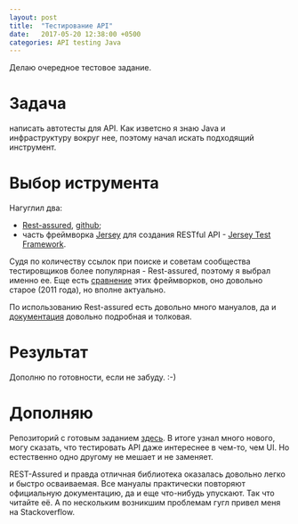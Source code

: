 ```yaml
---
layout: post
title:  "Тестирование API"
date:   2017-05-20 12:38:00 +0500
categories: API testing Java
---
```


Делаю очередное тестовое задание.
# Задача 

написать автотесты для API. Как изветсно я знаю Java и инфраструктуру вокруг нее, поэтому начал искать подходящий инструмент.

# Выбор иструмента

Нагуглил два:
- [Rest-assured](http://rest-assured.io), [github](https://github.com/rest-assured/rest-assured);
- часть фреймворка [Jersey](https://jersey.github.io) для создания RESTful API - [Jersey Test Framework](https://github.com/jersey/jersey/tree/master/test-framework).

Судя по количеству ссылок при поиске и советам сообщества тестировщиков более популярная - Rest-assured, поэтому я выбрал именно ее.
Еще есть [сравнение](http://www.hascode.com/2011/09/rest-assured-vs-jersey-test-framework-testing-your-restful-web-services/#Using_Jersey-Test-Framework) этих фреймворков, оно довольно старое (2011 года), но вполне актуально.

По использованию Rest-assured есть довольно много мануалов, да и [документация](https://github.com/rest-assured/rest-assured/wiki/Usage) довольно подробная и толковая.

# Результат

Дополню по готовности, если не забуду. :-)

# Дополняю

Репозиторий с готовым заданием [здесь](https://github.com/demshin/Xsolla-Promotions-API-Testing). В итоге узнал много нового, могу сказать, что теcтировать API даже интереснее в чем-то, чем UI. Но естественно одно другому не мешает и не заменяет.

REST-Assured и правда отличная библиотека оказалась довольно легко и быстро осваиваемая. Все мануалы практически повторяют официальную документацию, да и еще что-нибудь упускают. Так что читайте её. А по нескольким возникшим проблемам гугл привел меня на Stackoverflow.
